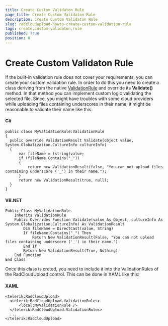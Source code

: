 ```yaml
---
title: Create Custom Validaton Rule
page_title: Create Custom Validaton Rule
description: Create Custom Validaton Rule
slug: radcloudupload-howto-create-custom-validation-rule
tags: create,custom,validaton,rule
published: True
position: 0
---
```


# Create Custom Validaton Rule

If the built-in validation rule does not cover your requirements, you can create your custom validation rule. In order to do this you need to create a class deriving from the native [ValidationRule](http://msdn.microsoft.com/en-us/library/system.windows.controls.validationrule.aspx) and override its __Validate()__ method. In that method you can implement custom logic validating the selected file. Since, you might have troubles with some cloud providers while uploading files containing underscores in their name, it might be reasonable to validate their name like this:
        

#### __C#__
    public class MyValidationRule:ValidationRule
    {
      public override ValidationResult Validate(object value, System.Globalization.CultureInfo cultureInfo)
      {
          var fileName = (string)value;
          if (fileName.Contains("_"))
          {
              return new ValidationResult(false, "You can not upload files containing underscore ('_') in their name.");
          }
          return new ValidationResult(true, null);
      }
    }

#### __VB.NET__
    Public Class MyValidationRule
        Inherits ValidationRule
        Public Overrides Function Validate(value As Object, cultureInfo As System.Globalization.CultureInfo) As ValidationResult
            Dim fileName = DirectCast(value, String)
            If fileName.Contains("_") Then
                Return New ValidationResult(False, "You can not upload files containing underscore ('_') in their name.")
            End If
            Return New ValidationResult(True, Nothing)
        End Function
    End Class

Once this class is creted, you need to include it into the ValidationRules of the RadCloudUpload control. This can be done in XAML like this:

#### __XAML__
    <telerik:RadCloudUpload>
      <telerik:RadCloudUpload.ValidationRules>
          <local:MyValidationRule />
      </telerik:RadCloudUpload.ValidationRules>
      ...
    </telerik:RadCloudUpload>
